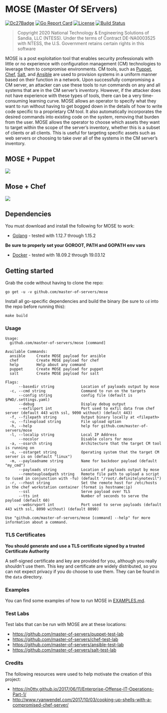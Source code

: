 # MOSE (Master Of SErvers)
[![Dc27Badge](https://img.shields.io/badge/DEF%20CON-27-green)](https://defcon.org/html/defcon-27/dc-27-speakers.html#Grace)
[![Go Report Card](https://goreportcard.com/badge/github.com/master-of-servers/mose)](https://goreportcard.com/report/github.com/master-of-servers/mose)
[![License](http://img.shields.io/:license-mit-blue.svg)](https://github.com/master-of-servers/mose/blob/master/LICENSE)
[![Build Status](https://dev.azure.com/jaysonegrace/MOSE/_apis/build/status/master-of-servers.MOSE?branchName=master)](https://dev.azure.com/jaysonegrace/MOSE/_build/latest?definitionId=5&branchName=master)

> Copyright 2020 National Technology & Engineering Solutions of Sandia, LLC (NTESS).
Under the terms of Contract DE-NA0003525 with NTESS, 
the U.S. Government retains certain rights in this software

MOSE is a post exploitation tool that enables security professionals with little or no experience with configuration management (CM) technologies to leverage them to compromise environments. CM tools, such as [Puppet](https://puppet.com/), [Chef](https://www.chef.io/), [Salt](https://www.saltstack.com/), and [Ansible](https://www.ansible.com/) are used to provision systems in a uniform manner based on their function in a network. Upon successfully compromising a CM server, an attacker can use these tools to run commands on any and all systems that are in the CM server’s inventory. However, if the attacker does not have experience with these types of tools, there can be a very time-consuming learning curve. MOSE allows an operator to specify what they want to run without having to get bogged down in the details of how to write code specific to a proprietary CM tool. It also automatically incorporates the desired commands into existing code on the system, removing that burden from the user. MOSE allows the operator to choose which assets they want to target within the scope of the server’s inventory, whether this is a subset of clients or all clients. This is useful for targeting specific assets such as web servers or choosing to take over all of the systems in the CM server’s inventory.

## MOSE + Puppet
![](docs/images/mose_and_puppet.gif)

## Mose + Chef
![](docs/images/mose_and_chef.gif)

## Dependencies
You must download and install the following for MOSE to work:

 - [Golang](https://golang.org/) - tested with 1.12.7 through 1.15.2
 
 **Be sure to properly set your GOROOT, PATH and GOPATH env vars**
 
 - [Docker](https://docs.docker.com/install/) - tested with 18.09.2 through 19.03.12

## Getting started
Grab the code without having to clone the repo:
```
go get -u -v github.com/master-of-servers/mose
```

Install all go-specific dependencies and build the binary (be sure to `cd` into the repo before running this):
```
make build
```
### Usage
```
Usage:
  github.com/master-of-servers/mose [command]

Available Commands:
  ansible     Create MOSE payload for ansible
  chef        Create MOSE payload for chef
  help        Help about any command
  puppet      Create MOSE payload for puppet
  salt        Create MOSE payload for salt

Flags:
      --basedir string            Location of payloads output by mose
  -c, --cmd string                Command to run on the targets
      --config string             config file (default is $PWD/.settings.yaml)
      --debug                     Display debug output
      --exfilport int             Port used to exfil data from chef server (default 443 with ssl, 9090 without) (default 443)
  -f, --filepath string           Output binary locally at <filepath>
  -u, --fileupload string         File upload option
  -h, --help                      help for github.com/master-of-servers/mose
  -l, --localip string            Local IP Address
      --nocolor                   Disable colors for mose
  -a, --osarch string             Architecture that the target CM tool is running on
  -o, --ostarget string           Operating system that the target CM server is on (default "linux")
  -m, --payloadname string        Name for backdoor payload (default "my_cmd")
      --payloads string           Location of payloads output by mose
      --remoteuploadpath string   Remote file path to upload a script to (used in conjunction with -fu) (default "/root/.definitelynotevil")
  -r, --rhost string              Set the remote host for /etc/hosts in the chef workstation container (format is hostname:ip)
      --ssl                       Serve payload over TLS
      --tts int                   Number of seconds to serve the payload (default 60)
      --websrvport int            Port used to serve payloads (default 443 with ssl, 8090 without) (default 8090)

Use "github.com/master-of-servers/mose [command] --help" for more information about a command.
```

### TLS Certificates
**You should generate and use a TLS certificate signed by a trusted Certificate Authority**

A self-signed certificate and key are provided for you, although you really shouldn't use them. This key and certificate are widely distributed, so you can not expect privacy if you do choose to use them. They can be found in the `data` directory.

### Examples
You can find some examples of how to run MOSE in [EXAMPLES.md](EXAMPLES.md).

### Test Labs
Test labs that can be run with MOSE are at these locations:
 - https://github.com/master-of-servers/puppet-test-lab
 - https://github.com/master-of-servers/chef-test-lab
 - https://github.com/master-of-servers/ansible-test-lab
 - https://github.com/master-of-servers/salt-test-lab

### Credits
The following resources were used to help motivate the creation of this project:
 - https://n0tty.github.io/2017/06/11/Enterprise-Offense-IT-Operations-Part-1/
 - http://www.ryanwendel.com/2017/10/03/cooking-up-shells-with-a-compromised-chef-server/
